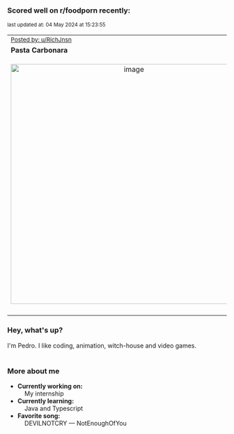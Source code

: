 ### Scored well on r/foodporn recently:

<p align="left"><sub>last updated at: 04 May 2024 at 15:23:55</sub></p>

|   |
| --- |
| <sub>[Posted by: u/RichJnsn][source]</sub> |
| **Pasta Carbonara** | 
|<p align="center"> <img alt="image" src="https://i.redd.it/ho59t74jdkxc1.jpeg" width="550" /> </p>|
|   |

### Hey, what's up?

I'm Pedro. I like coding, animation, witch-house and video games.<br><br>

### More about me
- **Currently working on:**  
&nbsp;&nbsp;&nbsp;&nbsp;My internship
- **Currently learning:**  
&nbsp;&nbsp;&nbsp;&nbsp;Java and Typescript
- **Favorite song:**  
&nbsp;&nbsp;&nbsp;&nbsp;DEVILNOTCRY — NotEnoughOfYou<br><br>

  



  
  
  
[linkedin]: https://linkedin.com/in/pedro-h-r-gomes-8a487b14a/
[gmail]: mailto:pilique11@gmail.com
[source]: https://reddit.com/r/FoodPorn/comments/1cgmeb7/pasta_carbonara/
[redditAPI]: https://www.reddit.com/dev/api/